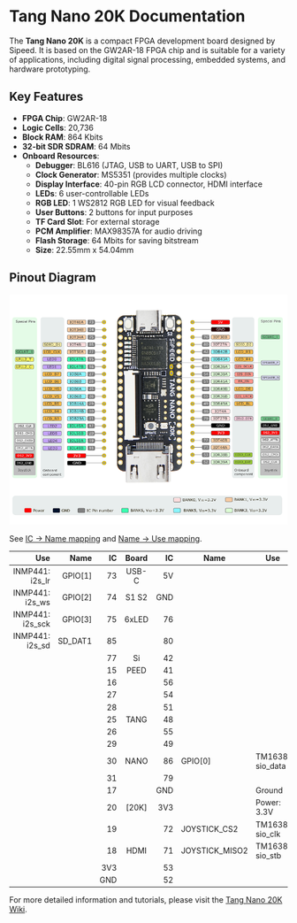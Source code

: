 # Tang Nano 20K Documentation

The **Tang Nano 20K** is a compact FPGA development board designed by Sipeed. It is based on the GW2AR-18 FPGA chip and is suitable for a variety of applications, including digital signal processing, embedded systems, and hardware prototyping.

## Key Features
- **FPGA Chip**: GW2AR-18
- **Logic Cells**: 20,736
- **Block RAM**: 864 Kbits
- **32-bit SDR SDRAM**: 64 Mbits
- **Onboard Resources**:
  - **Debugger**: BL616 (JTAG, USB to UART, USB to SPI)
  - **Clock Generator**: MS5351 (provides multiple clocks)
  - **Display Interface**: 40-pin RGB LCD connector, HDMI interface
  - **LEDs**: 6 user-controllable LEDs
  - **RGB LED**: 1 WS2812 RGB LED for visual feedback
  - **User Buttons**: 2 buttons for input purposes
  - **TF Card Slot**: For external storage
  - **PCM Amplifier**: MAX98357A for audio driving
  - **Flash Storage**: 64 Mbits for saving bitstream
  - **Size**: 22.55mm x 54.04mm

## Pinout Diagram

![Tang Nano 20K Pinout](./tang_nano_20k_pinlabel.png)

See [IC -> Name mapping](./board_specific.cst) and [Name -> Use mapping](./board_specific_top.sv).

| Use             | Name    | IC  | Board | IC  | Name            | Use              |
|----------------:|--------:|----:|:-----:|----:|-----------------|------------------|
| INMP441: i2s_lr | GPIO[1] |  73 | USB-C |  5V |                 |                  |
| INMP441: i2s_ws | GPIO[2] |  74 | S1 S2 | GND |                 |                  |
| INMP441: i2s_sck| GPIO[3] |  75 | 6xLED |  76 |                 |                  |
| INMP441: i2s_sd | SD_DAT1 |  85 |       |  80 |                 |                  |
|                 |         |  77 | Si    |  42 |                 |                  |
|                 |         |  15 | PEED  |  41 |                 |                  |
|                 |         |  16 |       |  56 |                 |                  |
|                 |         |  27 |       |  54 |                 |                  |
|                 |         |  28 |       |  51 |                 |                  |
|                 |         |  25 | TANG  |  48 |                 |                  |
|                 |         |  26 |       |  55 |                 |                  |
|                 |         |  29 |       |  49 |                 |                  |
|                 |         |  30 | NANO  |  86 | GPIO[0]         | TM1638: sio_data |
|                 |         |  31 |       |  79 |                 |                  |
|                 |         |  17 |       | GND |                 | Ground           |
|                 |         |  20 | [20K] | 3V3 |                 | Power: 3.3V      |
|                 |         |  19 |       |  72 | JOYSTICK_CS2    | TM1638: sio_clk  |
|                 |         |  18 | HDMI  |  71 | JOYSTICK_MISO2  | TM1638: sio_stb  |
|                 |         | 3V3 |       |  53 |                 |                  |
|                 |         | GND |       |  52 |                 |                  |

For more detailed information and tutorials, please visit the [Tang Nano 20K Wiki](https://wiki.sipeed.com/hardware/en/tang/tang-nano-20k/nano-20k.html).
